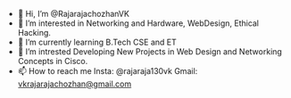 - 👋 Hi, I’m @RajarajachozhanVK
- 👀 I’m interested in Networking and Hardware, WebDesign, Ethical Hacking.
- 🌱 I’m currently learning B.Tech CSE and ET 
- 💞️ I’m intrested Developing New Projects in Web Design and Networking Concepts in Cisco.
- 📫 How to reach me  Insta: @rajaraja130vk
                       Gmail: vkrajarajachozhan@gmail.com
<!---
RajarajachozhanVK/RajarajachozhanVK is a ✨ special ✨ repository because its `README.md` (this file) appears on your GitHub profile.
You can click the Preview link to take a look at your changes.
--->
